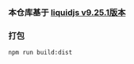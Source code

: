### 本仓库基于 [liquidjs v9.25.1版本](https://github.com/harttle/liquidjs)



### 打包
`npm run build:dist`

